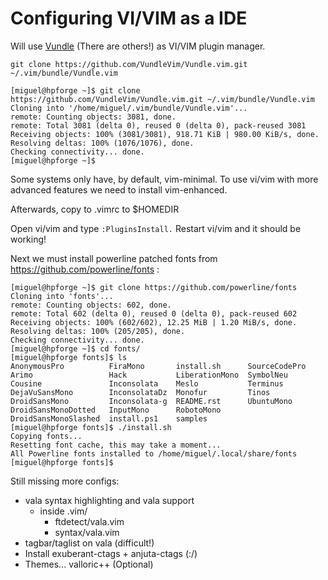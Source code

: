 Configuring VI/VIM as a IDE
===========================

Will use [Vundle](https://github.com/VundleVim/Vundle.vim) (There are others!) as VI/VIM plugin manager.

```Shell
git clone https://github.com/VundleVim/Vundle.vim.git ~/.vim/bundle/Vundle.vim

[miguel@hpforge ~]$ git clone https://github.com/VundleVim/Vundle.vim.git ~/.vim/bundle/Vundle.vim
Cloning into '/home/miguel/.vim/bundle/Vundle.vim'...
remote: Counting objects: 3081, done.
remote: Total 3081 (delta 0), reused 0 (delta 0), pack-reused 3081
Receiving objects: 100% (3081/3081), 918.71 KiB | 980.00 KiB/s, done.
Resolving deltas: 100% (1076/1076), done.
Checking connectivity... done.
[miguel@hpforge ~]$ 
```

Some systems only have, by default, vim-minimal. To use vi/vim with more advanced features we need to install vim-enhanced.


Afterwards, copy to .vimrc to $HOMEDIR

Open vi/vim and type ```:PluginsInstall.``` Restart vi/vim and it should be working!

Next we must install powerline patched fonts from https://github.com/powerline/fonts :

```Shell
[miguel@hpforge ~]$ git clone https://github.com/powerline/fonts
Cloning into 'fonts'...
remote: Counting objects: 602, done.
remote: Total 602 (delta 0), reused 0 (delta 0), pack-reused 602
Receiving objects: 100% (602/602), 12.25 MiB | 1.20 MiB/s, done.
Resolving deltas: 100% (205/205), done.
Checking connectivity... done.
[miguel@hpforge ~]$ cd fonts/
[miguel@hpforge fonts]$ ls
AnonymousPro          FiraMono       install.sh      SourceCodePro
Arimo                 Hack           LiberationMono  SymbolNeu
Cousine               Inconsolata    Meslo           Terminus
DejaVuSansMono        InconsolataDz  Monofur         Tinos
DroidSansMono         Inconsolata-g  README.rst      UbuntuMono
DroidSansMonoDotted   InputMono      RobotoMono
DroidSansMonoSlashed  install.ps1    samples
[miguel@hpforge fonts]$ ./install.sh 
Copying fonts...
Resetting font cache, this may take a moment...
All Powerline fonts installed to /home/miguel/.local/share/fonts
[miguel@hpforge fonts]$ 
```

Still missing more configs:
* vala syntax highlighting and vala support
	* inside .vim/
		* ftdetect/vala.vim
		* syntax/vala.vim
* tagbar/taglist on vala (difficult!)
* Install exuberant-ctags + anjuta-ctags (:/)
* Themes... valloric++ (Optional)
